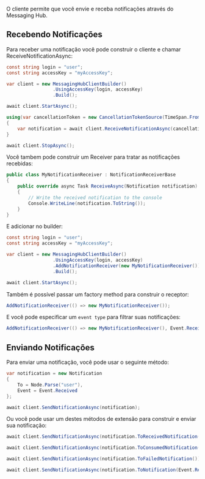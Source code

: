 O cliente permite que você envie e receba notificações através do Messaging Hub.

## Recebendo Notificações

Para receber uma notificação você pode construir o cliente e chamar ReceiveNotificationAsync:

```csharp
const string login = "user";
const string accessKey = "myAccessKey";

var client = new MessagingHubClientBuilder()
                 .UsingAccessKey(login, accessKey)
                 .Build();

await client.StartAsync();

using(var cancellationToken = new CancellationTokenSource(TimeSpan.FromSeconds(30)))
{
    var notification = await client.ReceiveNotificationAsync(cancellationToken.Token);
}

await client.StopAsync();

```
Você tambem pode construir um Receiver para tratar as notificações recebidas:

```csharp
public class MyNotificationReceiver : NotificationReceiverBase
{
    public override async Task ReceiveAsync(Notification notification)
    {
        // Write the received notification to the console
        Console.WriteLine(notification.ToString());
    }
}

```
E adicionar no builder:

```csharp
const string login = "user";
const string accessKey = "myAccessKey";

var client = new MessagingHubClientBuilder()
                 .UsingAccessKey(login, accessKey)
                 .AddNotificationReceiver(new MyNotificationReceiver())
                 .Build();

await client.StartAsync();
```
Também é possível passar um factory method para construir o receptor:

```csharp
AddNotificationReceiver(() => new MyNotificationReceiver());
```

E você pode especificar um `event type` para filtrar suas notificações:

```csharp
AddNotificationReceiver(() => new MyNotificationReceiver(), Event.Received);
```

## Enviando Notificações

Para enviar uma notificação, você pode usar o seguinte método:

```csharp
var notification = new Notification
{
    To = Node.Parse("user"),
    Event = Event.Received
};

await client.SendNotificationAsync(notification);
```

Ou você pode usar um destes métodos de extensão para construir e enviar sua notificação:

```csharp 
await client.SendNotificationAsync(notification.ToReceivedNotification());

await client.SendNotificationAsync(notification.ToConsumedNotification());

await client.SendNotificationAsync(notification.ToFailedNotification());

await client.SendNotificationAsync(notification.ToNotification(Event.Received));
```
